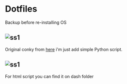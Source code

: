# Dotfiles

Backup before re-installing OS

![ss1](https://raw.githubusercontent.com/ledleledle/dotfiles/master/2020-03-30-185645_1366x768_scrot.png)
-

Original conky from <a href="https://github.com/addy-dclxvi/conky-theme-collections/tree/master/sidekick">here</a> i'm just add simple Python script.

![ss1](https://raw.githubusercontent.com/ledleledle/dotfiles/master/ArchLabs_2020-04-18-22_1366x768.png)
-

For html script you can find it on dash folder
